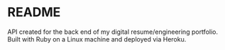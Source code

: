 # README

API created for the back end of my digital resume/engineering portfolio. Built with Ruby on a Linux machine and deployed via Heroku.
